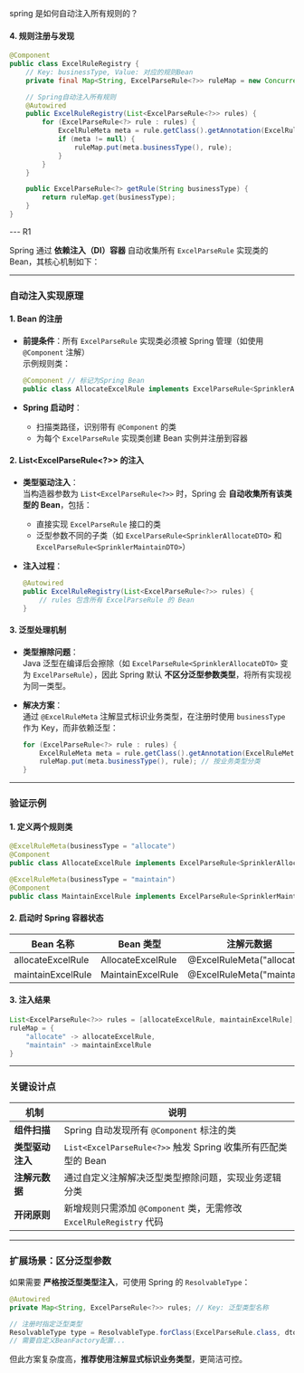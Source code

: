 spring 是如何自动注入所有规则的？

#### 4. **规则注册与发现**

```java
@Component
public class ExcelRuleRegistry {
    // Key: businessType, Value: 对应的规则Bean
    private final Map<String, ExcelParseRule<?>> ruleMap = new ConcurrentHashMap<>();

    // Spring自动注入所有规则
    @Autowired
    public ExcelRuleRegistry(List<ExcelParseRule<?>> rules) {
        for (ExcelParseRule<?> rule : rules) {
            ExcelRuleMeta meta = rule.getClass().getAnnotation(ExcelRuleMeta.class);
            if (meta != null) {
                ruleMap.put(meta.businessType(), rule);
            }
        }
    }

    public ExcelParseRule<?> getRule(String businessType) {
        return ruleMap.get(businessType);
    }
}
```

--- R1

Spring 通过 **依赖注入（DI）容器** 自动收集所有 `ExcelParseRule` 实现类的 Bean，其核心机制如下：

---

### **自动注入实现原理**

#### 1. **Bean 的注册**

- **前提条件**：所有 `ExcelParseRule` 实现类必须被 Spring 管理（如使用 `@Component` 注解）  
  示例规则类：

  ```java
  @Component // 标记为Spring Bean
  public class AllocateExcelRule implements ExcelParseRule<SprinklerAllocateDTO> { ... }
  ```

- **Spring 启动时**：
  - 扫描类路径，识别带有 `@Component` 的类
  - 为每个 `ExcelParseRule` 实现类创建 Bean 实例并注册到容器

#### 2. **List<ExcelParseRule<?>> 的注入**

- **类型驱动注入**：  
  当构造器参数为 `List<ExcelParseRule<?>>` 时，Spring 会 **自动收集所有该类型的 Bean**，包括：

  - 直接实现 `ExcelParseRule` 接口的类
  - 泛型参数不同的子类（如 `ExcelParseRule<SprinklerAllocateDTO>` 和 `ExcelParseRule<SprinklerMaintainDTO>`）

- **注入过程**：
  ```java
  @Autowired
  public ExcelRuleRegistry(List<ExcelParseRule<?>> rules) {
      // rules 包含所有 ExcelParseRule 的 Bean
  }
  ```

#### 3. **泛型处理机制**

- **类型擦除问题**：  
  Java 泛型在编译后会擦除（如 `ExcelParseRule<SprinklerAllocateDTO>` 变为 `ExcelParseRule`），因此 Spring 默认 **不区分泛型参数类型**，将所有实现视为同一类型。

- **解决方案**：  
  通过 `@ExcelRuleMeta` 注解显式标识业务类型，在注册时使用 `businessType` 作为 Key，而非依赖泛型：
  ```java
  for (ExcelParseRule<?> rule : rules) {
      ExcelRuleMeta meta = rule.getClass().getAnnotation(ExcelRuleMeta.class);
      ruleMap.put(meta.businessType(), rule); // 按业务类型分类
  }
  ```

---

### **验证示例**

#### 1. **定义两个规则类**

```java
@ExcelRuleMeta(businessType = "allocate")
@Component
public class AllocateExcelRule implements ExcelParseRule<SprinklerAllocateDTO> { ... }

@ExcelRuleMeta(businessType = "maintain")
@Component
public class MaintainExcelRule implements ExcelParseRule<SprinklerMaintainDTO> { ... }
```

#### 2. **启动时 Spring 容器状态**

| Bean 名称         | Bean 类型         | 注解元数据                 |
| ----------------- | ----------------- | -------------------------- |
| allocateExcelRule | AllocateExcelRule | @ExcelRuleMeta("allocate") |
| maintainExcelRule | MaintainExcelRule | @ExcelRuleMeta("maintain") |

#### 3. **注入结果**

```java
List<ExcelParseRule<?>> rules = [allocateExcelRule, maintainExcelRule];
ruleMap = {
    "allocate" -> allocateExcelRule,
    "maintain" -> maintainExcelRule
}
```

---

### **关键设计点**

| 机制             | 说明                                                                |
| ---------------- | ------------------------------------------------------------------- |
| **组件扫描**     | Spring 自动发现所有 `@Component` 标注的类                           |
| **类型驱动注入** | `List<ExcelParseRule<?>>` 触发 Spring 收集所有匹配类型的 Bean       |
| **注解元数据**   | 通过自定义注解解决泛型类型擦除问题，实现业务逻辑分类                |
| **开闭原则**     | 新增规则只需添加 `@Component` 类，无需修改 `ExcelRuleRegistry` 代码 |

---

### **扩展场景：区分泛型参数**

如果需要 **严格按泛型类型注入**，可使用 Spring 的 `ResolvableType`：

```java
@Autowired
private Map<String, ExcelParseRule<?>> rules; // Key: 泛型类型名称

// 注册时指定泛型类型
ResolvableType type = ResolvableType.forClass(ExcelParseRule.class, dtoType);
// 需要自定义BeanFactory配置...
```

但此方案复杂度高，**推荐使用注解显式标识业务类型**，更简洁可控。
